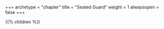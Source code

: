 +++
archetype = "chapter"
title = "Seated Guard"
weight = 1
alwaysopen = false
+++

 {{% children %}}